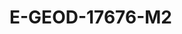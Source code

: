 <a name="material" />

# E-GEOD-17676-M2
<script type="application/ld+json">
  {
    "@context": "https://schema.org/",
    "@type": "ChemicalSubstance",
    "http://purl.org/dc/terms/conformsTo":
      {
        "@type": "CreativeWork",
        "@id": "https://bioschemas.org/profiles/ChemicalSubstance/0.4-RELEASE/"
      },
    "@id": "https://egonw.github.io/nanowiki/nanowiki429.html#material",
    "name": "E-GEOD-17676-M2",
    "sameAs": "http://127.0.0.1/mediawiki/index.php/Special:URIResolver/E-2DGEOD-2D17676-2DM2"
  }
</script>

